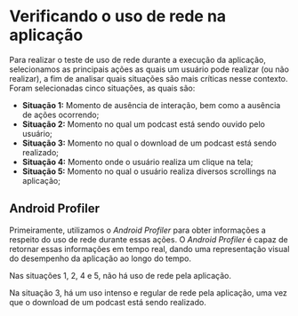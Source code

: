 Verificando o uso de rede na aplicação
=============

Para realizar o teste de uso de rede durante a execução da aplicação, selecionamos as principais ações as quais um usuário pode realizar (ou não realizar), a fim de analisar quais situações são mais críticas nesse contexto. Foram selecionadas cinco situações, as quais são:

- **Situação 1:** Momento de ausência de interação, bem como a ausência de ações ocorrendo;
- **Situação 2:** Momento no qual um podcast está sendo ouvido pelo usuário;
- **Situação 3:** Momento no qual o download de um podcast está sendo realizado;
- **Situação 4:** Momento onde o usuário realiza um clique na tela;
- **Situação 5:** Momento no qual o usuário realiza diversos scrollings na aplicação;

Android Profiler
-----------------
Primeiramente, utilizamos o *Android Profiler* para obter informações a respeito do uso de rede durante essas ações. O *Android Profiler* é capaz de retornar essas informações em tempo real, dando uma representação visual do desempenho da aplicação ao longo do tempo.

Nas situações 1, 2, 4 e 5, não há uso de rede pela aplicação.

Na situação 3, há um uso intenso e regular de rede pela aplicação, uma vez que o download de um podcast está sendo realizado.